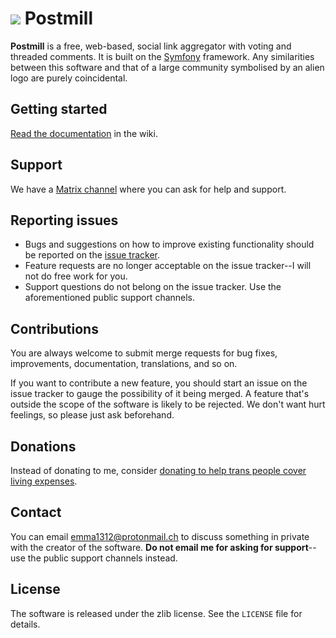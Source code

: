 # ![](docs/assets/postmill-128.png) Postmill

**Postmill** is a free, web-based, social link aggregator with voting and
threaded comments. It is built on the [Symfony](https://symfony.com/) framework.
Any similarities between this software and that of a large community symbolised
by an alien logo are purely coincidental.

## Getting started

[Read the documentation][wiki] in the wiki.

## Support

We have a [Matrix channel][matrix] where you can ask for help and support.

## Reporting issues

* Bugs and suggestions on how to improve existing functionality should be
  reported on the [issue tracker][issues].
* Feature requests are no longer acceptable on the issue tracker--I will not do
  free work for you.
* Support questions do not belong on the issue tracker. Use the aforementioned
  public support channels.

## Contributions

You are always welcome to submit merge requests for bug fixes, improvements,
documentation, translations, and so on.

If you want to contribute a new feature, you should start an issue on the issue
tracker to gauge the possibility of it being merged. A feature that's outside
the scope of the software is likely to be rejected. We don't want hurt feelings,
so please just ask beforehand.

## Donations

Instead of donating to me, consider [donating to help trans people cover living
expenses][#transcrowdfund].

<!-- But if you absolutely must donate to me, send bitcoins to
1AXAH2ZaHfVsq2xnbXRN9497FpUAri8x72. I'll probably spend them eventually. -->

## Contact

You can email emma1312@protonmail.ch to discuss something in private with the
creator of the software. **Do not email me for asking for support**--use the
public support channels instead.

## License

The software is released under the zlib license. See the `LICENSE` file for
details.


[issues]: https://gitlab.com/edgyemma/Postmill/issues
[matrix]: https://matrix.to/#/#postmill:matrix.org
[wiki]: https://gitlab.com/postmill/Postmill/-/wikis/getting-started
[#transcrowdfund]: https://twitter.com/search?q=%23TransCrowdFund
